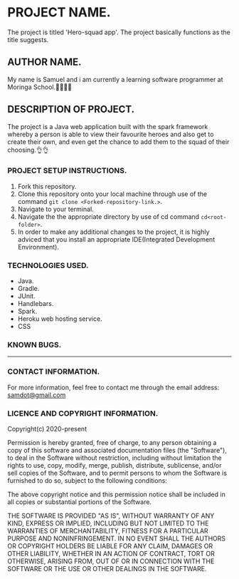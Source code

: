 # PROJECT NAME.
The project is titled 'Hero-squad app'. The project basically functions as the title suggests.

## AUTHOR NAME.
My name is Samuel and i am currently a learning software programmer at Moringa School.:man_technologist::man_technologist:

## DESCRIPTION OF PROJECT.
The project is a Java web application built with the spark framework whereby a person is able to view their favourite heroes and also get to create their own, and even get the chance to add them to the squad of their choosing.:ok_hand::ok_hand:

### PROJECT SETUP INSTRUCTIONS.
1. Fork this repository.
2. Clone this repository onto your local machine through use of the command `git clone <Forked-repository-link.>`. 
3. Navigate to your terminal.
4. Navigate the the appropriate directory by use of cd command `cd<root-folder>`.
5. In order to make any additional changes to the project, it is highly adviced that you install an appropriate IDE(Integrated Development Environment).

### TECHNOLOGIES USED.
- Java.
- Gradle.
- JUnit.
- Handlebars.
- Spark.
- Heroku web hosting service.
- CSS


### KNOWN BUGS.
---------------

### CONTACT INFORMATION.
For more information, feel free to contact me through the email address: samdot@gmail.com

### LICENCE AND COPYRIGHT INFORMATION.
Copyright(c) 2020-present

Permission is hereby granted, free of charge, to any person obtaining a copy
of this software and associated documentation files (the "Software"), to deal
in the Software without restriction, including without limitation the rights
to use, copy, modify, merge, publish, distribute, sublicense, and/or sell
copies of the Software, and to permit persons to whom the Software is
furnished to do so, subject to the following conditions:

The above copyright notice and this permission notice shall be included in all
copies or substantial portions of the Software.

THE SOFTWARE IS PROVIDED "AS IS", WITHOUT WARRANTY OF ANY KIND, EXPRESS OR
IMPLIED, INCLUDING BUT NOT LIMITED TO THE WARRANTIES OF MERCHANTABILITY,
FITNESS FOR A PARTICULAR PURPOSE AND NONINFRINGEMENT. IN NO EVENT SHALL THE
AUTHORS OR COPYRIGHT HOLDERS BE LIABLE FOR ANY CLAIM, DAMAGES OR OTHER
LIABILITY, WHETHER IN AN ACTION OF CONTRACT, TORT OR OTHERWISE, ARISING FROM,
OUT OF OR IN CONNECTION WITH THE SOFTWARE OR THE USE OR OTHER DEALINGS IN THE
SOFTWARE.


